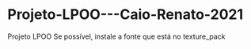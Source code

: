 # Projeto-LPOO---Caio-Renato-2021
Projeto LPOO
Se possível, instale a fonte que está no texture_pack 
